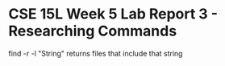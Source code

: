 # CSE 15L Week 5 Lab Report 3 - Researching Commands

find -r -l "String" returns files that include that string

